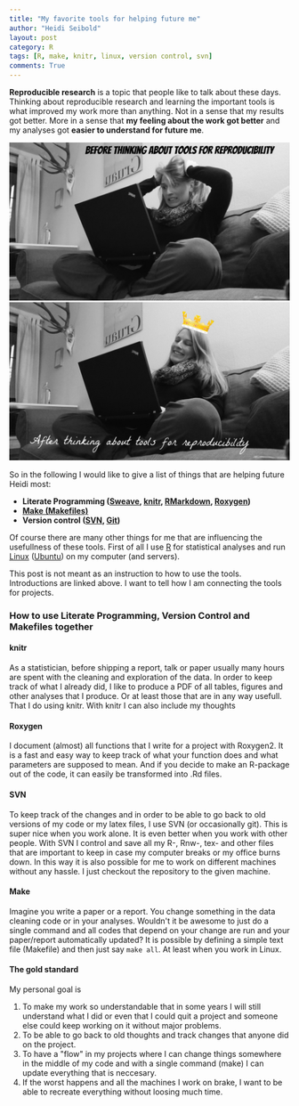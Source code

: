 ```yaml
---
title: "My favorite tools for helping future me"
author: "Heidi Seibold"
layout: post
category: R
tags: [R, make, knitr, linux, version control, svn]
comments: True
---
```


**Reproducible research** is a topic that people like to talk about these days. 
Thinking about reproducible research and learning the important
tools is what improved my work more than anything. 
Not in a sense that my results got better. More 
in a sense that **my feeling about the work got better** and my analyses got 
**easier to understand for future me**. 

![before](/figure/source/heidi_before.jpg) 
![after](/figure/source/heidi_after.jpg) 

So in the following I would like to give a list of things that are helping 
future Heidi most:

- **Literate Programming ([Sweave](https://www.statistik.lmu.de/~leisch/Sweave/), [knitr](http://yihui.name/knitr/), [RMarkdown](http://rmarkdown.rstudio.com/), [Roxygen](https://cran.r-project.org/web/packages/roxygen2/vignettes/roxygen2.html))**
- **[Make (Makefiles)](http://www.gnu.org/software/make/manual/make.html)**
- **Version control ([SVN](https://subversion.apache.org/), [Git](https://git-scm.com))**

Of course there are many other things for me that are influencing the 
usefullness of these tools. First of all I use [R](https://www.r-project.org/) 
for statistical analyses and run   
[Linux](https://www.linux.com/) ([Ubuntu](http://www.ubuntu.com/)) on my
computer (and servers). 

This post is not meant as an instruction to how to use the tools. 
Introductions are linked above. I want to tell how I am connecting the tools
for projects. 

### How to use Literate Programming, Version Control and Makefiles together

#### knitr
As a statistician, before shipping a report, talk or paper usually many hours are
spent with the cleaning and exploration of the data. In order to keep track of what
I already did, I like to produce a PDF of all tables, figures and other analyses
that I produce. Or at least those that are in any way usefull. That I do using
knitr. With knitr I can also include my thoughts 

#### Roxygen
I document (almost) all functions that I write for a project with Roxygen2. It is
a fast and easy way to keep track of what your function does and what parameters 
are supposed to mean. And if you decide to make an R-package out of the code, it 
can easily be transformed into .Rd files.

#### SVN
To keep track of the changes and in order to be able to go back to old 
versions of my code or my latex files, I use SVN (or occasionally git). This is
super nice when you work alone. It is even better when you work with other people.
With SVN I control and save all my R-, Rnw-, tex- and other files that are 
important to keep in case my computer breaks or my office burns down. In this 
way it is also possible for me to work on different machines without any hassle.
I just checkout the repository to the given machine.

#### Make
Imagine you write a paper or a report. You change something in the data cleaning
code or in your analyses. Wouldn't it be awesome to just do a single command and
all codes that depend on your change are run and your paper/report automatically
updated? It is possible by defining a simple text file (Makefile) and then just 
say `make all`.  At least when you work in Linux.

#### The gold standard
My personal goal is 

1. To make my work so understandable that in some years I will
still understand what I did or even that I could quit a project and someone 
else could keep working on it without major problems. 
2. To be able to go back to old thoughts and track changes that anyone did
on the project.
3. To have a "flow" in my projects where I can change things somewhere in the
middle of my code and with a single command (make) I can update everything that
is neccesary.
4. If the worst happens and all the machines I work on brake, I want to be able
to recreate everything without loosing much time.















